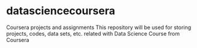 # datasciencecoursera
Coursera projects and assignments
This repository will be used for storing projects, codes, data sets, etc. related with Data Science Course from Coursera 
